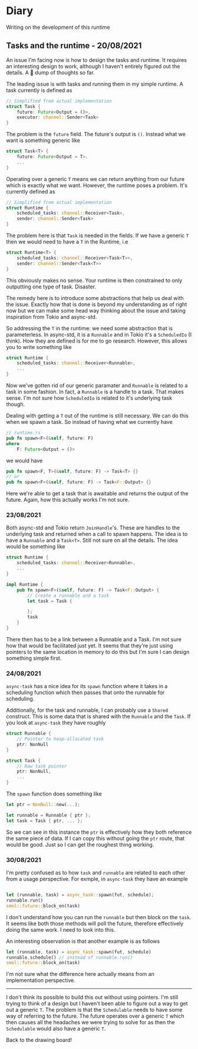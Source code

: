 # Diary

Writing on the development of this runtime

## Tasks and the runtime - 20/08/2021

An issue I'm facing now is how to design the tasks and runtime. It requires an interesting design to
work, although I haven't entirely figured out the details. A 🧠 dump  of thoughts so far.

The leading issue is with tasks and running them in my simple runtime. A task currently is defined as

```rust
// Simplified from actual implementation
struct Task {
    future: Future<Output = ()>,
    executor: channel::Sender<Task>
}
```

The problem is the `future` field. The future's output is `()`. Instead what we want is something generic
like

```rust
struct Task<T> {
    future: Future<Output = T>.
    ...
}
```

Operating over a generic `T` means we can return anything from our future which is exactly what we want.
However, the runtime poses a problem. It's currently defined as

```rust
// Simplified from actual implementation
struct Runtime {
    scheduled_tasks: channel::Receiver<Task>,
    sender: channel::Sender<Task>
}
```

The problem here is that `Task` is needed in the fields. If we have a generic `T` then we would
need to have a `T` in the Runtime, i.e

```rust
struct Runtime<T> {
    scheduled_tasks: channel::Receiver<Task<T>>,
    sender: channel::Sender<Task<T>>
}
```

This obviously makes no sense. Your runtime is then constrained to only outputting one type of task.
Disaster.

The remedy here is to introduce some abstractions that help us deal with the issue. Exactly how that
is done is beyond my understanding as of right now but we can make some head way thinking about the
issue and taking inspiration from Tokio and async-std.

So addressing the `T` in the runtime: we need some abstraction that is parameterless. In async-std,
it is a `Runnable` and in Tokio it's a `ScheduledIo` (I think). How they are defined is for me to go
research. However, this allows you to write something like

```rust
struct Runtime {
    scheduled_tasks: channel::Receiver<Runnable>,
    ...
}
```

Now we've gotten rid of our generic paramater and `Runnable` is related to a task in some fashion.
In fact, a `Runnable` is a handle to a task. That makes sense. I'm not sure how `ScheduledIo` is
related to it's underlying task though.

Dealing with getting a `T` out of the runtime is still necessary. We can do this when we spawn a task.
So instead of having what we currently have

```rust
// runtime.rs
pub fn spawn<F>(&self, future: F)
where
    F: Future<Output = ()>
```

we would have

```rust
pub fn spawn<F, T>(&self, future: F) -> Task<T> {}
// or
pub fn spawn<F>(&self, future: F) -> Task<F::Output> {}
```

Here we're able to get a task that is awaitable and returns the output of the future. Again, how this
actually works I'm not sure.

### 23/08/2021

Both async-std and Tokio return `JoinHandle`'s. These are handles to the underlying task and returned
when a call to spawn happens. The idea is to have a `Runnable` and a `Task<T>`. Still not sure on all
the details. The idea would be something like

```rust
struct Runtime {
    scheduled_tasks: channel::Receiver<Runnable>,
    ...
}

impl Runtime {
    pub fn spawn<F>(&self, future: F) -> Task<F::Output> {
        // Create a runnable and a task
        let task = Task {

        };
        task
    }
}
```

There then has to be a link between a Runnable and a Task. I'm not sure how that would be facilitated
just yet. It seems that they're just using pointers to the same location in memory to do this but
I'm sure I can design something simple first.

### 24/08/2021

`async-task` has a nice idea for its `spawn` function where it takes in a scheduling function which
then passes that onto the runnable for scheduling.

Additionally, for the task and runnable, I can probably use a `Shared` construct. This is some data
that is shared with the `Runnable` and the `Task`. If you look at `async-task` they have roughly

```rust
struct Runnable {
    // Pointer to heap-allocated task
    ptr: NonNull
}

struct Task {
    // Raw task pointer
    ptr: NonNull,
    ...
}
```

The `spawn` function does something like

```rust
let ptr = NonNull::new(...);

let runnable = Runnable { ptr };
let task = Task { ptr, ... };
```

So we can see in this instance the `ptr` is effectively how they both reference the same piece of data.
If I can copy this without going the `ptr` route, that would be good. Just so I can get the roughest
thing working.

### 30/08/2021

I'm pretty confused as to how `task` and `runnable` are related to each other from a usage perspective.
For exmple, in `async-task` they have an example

```rust

let (runnable, task) = async_task::spawn(fut, schedule);
runnable.run()
smol::future::block_on(task)
```

I don't understand how you can run the `runnable` but then block on the `task`. It seems like both those
methods will poll the future, therefore effectively doing the same work. I need to look into this.

An interesting observation is that another example is as follows

```rust
let (runnable, task) = async_task::spawn(fut, schedule)
runnable.schedule() // instead of runnable.run()
smol::future::block_on(task)
```

I'm not sure what the difference here actually means from an implementation perspective.

***

I don't think its possible to build this out without using pointers. I'm still trying to think of a
design but I haven't been able to figure out a way to get out a generic `T`.
The problem is that the `Schedulable` needs to have some way of referring to the future. The future
operates over a generic `T` which then causes all the headaches we were trying to solve for as then
the `Schedulable` would also have a generic `T`.

Back to the drawing board!